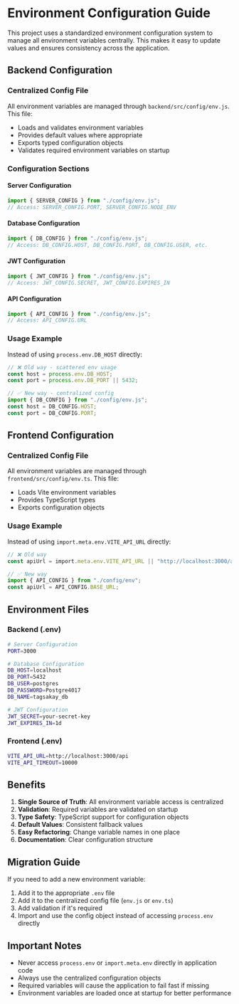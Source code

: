 # Environment Configuration Guide

This project uses a standardized environment configuration system to manage all environment variables centrally. This makes it easy to update values and ensures consistency across the application.

## Backend Configuration

### Centralized Config File

All environment variables are managed through `backend/src/config/env.js`. This file:

- Loads and validates environment variables
- Provides default values where appropriate
- Exports typed configuration objects
- Validates required environment variables on startup

### Configuration Sections

#### Server Configuration

```javascript
import { SERVER_CONFIG } from "./config/env.js";
// Access: SERVER_CONFIG.PORT, SERVER_CONFIG.NODE_ENV
```

#### Database Configuration

```javascript
import { DB_CONFIG } from "./config/env.js";
// Access: DB_CONFIG.HOST, DB_CONFIG.PORT, DB_CONFIG.USER, etc.
```

#### JWT Configuration

```javascript
import { JWT_CONFIG } from "./config/env.js";
// Access: JWT_CONFIG.SECRET, JWT_CONFIG.EXPIRES_IN
```

#### API Configuration

```javascript
import { API_CONFIG } from "./config/env.js";
// Access: API_CONFIG.URL
```

### Usage Example

Instead of using `process.env.DB_HOST` directly:

```javascript
// ❌ Old way - scattered env usage
const host = process.env.DB_HOST;
const port = process.env.DB_PORT || 5432;

// ✅ New way - centralized config
import { DB_CONFIG } from "./config/env.js";
const host = DB_CONFIG.HOST;
const port = DB_CONFIG.PORT;
```

## Frontend Configuration

### Centralized Config File

All environment variables are managed through `frontend/src/config/env.ts`. This file:

- Loads Vite environment variables
- Provides TypeScript types
- Exports configuration objects

### Usage Example

Instead of using `import.meta.env.VITE_API_URL` directly:

```typescript
// ❌ Old way
const apiUrl = import.meta.env.VITE_API_URL || "http://localhost:3000/api";

// ✅ New way
import { API_CONFIG } from "./config/env";
const apiUrl = API_CONFIG.BASE_URL;
```

## Environment Files

### Backend (.env)

```bash
# Server Configuration
PORT=3000

# Database Configuration
DB_HOST=localhost
DB_PORT=5432
DB_USER=postgres
DB_PASSWORD=Postgre4017
DB_NAME=tagsakay_db

# JWT Configuration
JWT_SECRET=your-secret-key
JWT_EXPIRES_IN=1d
```

### Frontend (.env)

```bash
VITE_API_URL=http://localhost:3000/api
VITE_API_TIMEOUT=10000
```

## Benefits

1. **Single Source of Truth**: All environment variable access is centralized
2. **Validation**: Required variables are validated on startup
3. **Type Safety**: TypeScript support for configuration objects
4. **Default Values**: Consistent fallback values
5. **Easy Refactoring**: Change variable names in one place
6. **Documentation**: Clear configuration structure

## Migration Guide

If you need to add a new environment variable:

1. Add it to the appropriate `.env` file
2. Add it to the centralized config file (`env.js` or `env.ts`)
3. Add validation if it's required
4. Import and use the config object instead of accessing `process.env` directly

## Important Notes

- Never access `process.env` or `import.meta.env` directly in application code
- Always use the centralized configuration objects
- Required variables will cause the application to fail fast if missing
- Environment variables are loaded once at startup for better performance
